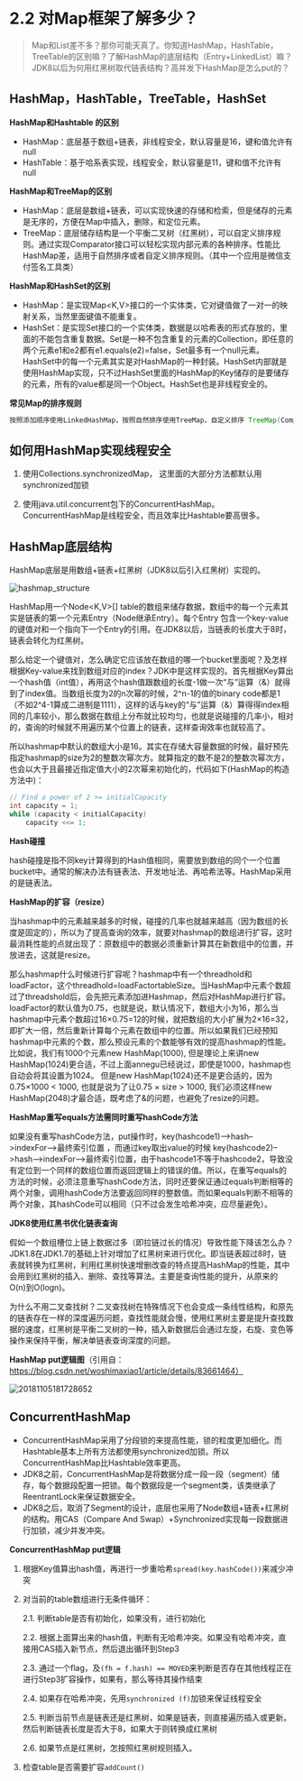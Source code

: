 # 2.2 对Map框架了解多少？

> Map和List差不多？那你可能天真了。你知道HashMap，HashTable，TreeTable的区别嘛？了解HashMap的底层结构（Entry+LinkedList）嘛？JDK8以后为何用红黑树取代链表结构？高并发下HashMap是怎么put的？

## HashMap，HashTable，TreeTable，HashSet

**HashMap和Hashtable 的区别**

- HashMap：底层基于数组+链表，非线程安全，默认容量是16，键和值允许有null
- HashTable：基于哈系表实现，线程安全，默认容量是11，键和值不允许有null

**HashMap和TreeMap的区别**

- HashMap：底层是数组+链表，可以实现快速的存储和检索，但是储存的元素是无序的，方便在Map中插入，删除，和定位元素。
- TreeMap：底层储存结构是一个平衡二叉树（红黑树），可以自定义排序规则。通过实现Comparator接口可以轻松实现内部元素的各种排序。性能比HashMap差，适用于自然排序或者自定义排序规则。（其中一个应用是微信支付签名工具类）

**HashMap和HashSet的区别**

- HashMap：是实现Map<K,V>接口的一个实体类，它对键值做了一对一的映射关系，当然里面键值不能重复。
- HashSet：是实现Set<E>接口的一个实体类，数据是以哈希表的形式存放的，里面的不能包含重复数据。Set是一种不包含重复的元素的Collection，即任意的两个元素e1和e2都有e1.equals(e2)=false，Set最多有一个null元素。HashSet中的每一个元素其实是对HashMap的一种封装。HashSet内部就是使用HashMap实现，只不过HashSet里面的HashMap的Key储存的是要储存的元素，所有的value都是同一个Object。HashSet也是非线程安全的。

**常见Map的排序规则**

```java
按照添加顺序使用LinkedHashMap，按照自然排序使用TreeMap，自定义排序 TreeMap(Comparetor c)
```



## **如何用HashMap实现线程安全**

1. 使用Collections.synchronizedMap， 这里面的大部分方法都默认用synchronized加锁

2. 使用java.util.concurrent包下的ConcurrentHashMap。ConcurrentHashMap是线程安全，而且效率比Hashtable要高很多。



## **HashMap底层结构**

HashMap底层是用数组+链表+红黑树（JDK8以后引入红黑树）实现的。

![hashmap_structure](images/hashmap_structure.png)

HashMap用一个Node<K,V>[] table的数组来储存数据，数组中的每一个元素其实是链表的第一个元素Entry（Node继承Entry）。每个Entry 包含一个key-value的键值对和一个指向下一个Entry的引用。在JDK8以后，当链表的长度大于8时，链表会转化为红黑树。

那么给定一个键值对，怎么确定它应该放在数组的哪一个bucket里面呢？及怎样根据Key-value来找到数组对应的index？JDK中是这样实现的。首先根据Key算出一个hash值（int值），再用这个hash值跟数组的长度-1做一次“与”运算（&）就得到了index值。当数组长度为2的n次幂的时候，2^n-1的值的binary code都是1（不如2^4-1算成二进制是1111），这样的话与key的“与”运算（&）算得得index相同的几率较小，那么数据在数组上分布就比较均匀，也就是说碰撞的几率小，相对的，查询的时候就不用遍历某个位置上的链表，这样查询效率也就较高了。

所以hashmap中默认的数组大小是16。其实在存储大容量数据的时候，最好预先指定hashmap的size为2的整数次幂次方。就算指定的数不是2的整数次幂次方，也会以大于且最接近指定值大小的2次幂来初始化的，代码如下(HashMap的构造方法中)：

```java
// Find a power of 2 >= initialCapacity  
int capacity = 1;  
while (capacity < initialCapacity)   
    capacity <<= 1;  
```

**Hash碰撞**

hash碰撞是指不同key计算得到的Hash值相同，需要放到数组的同个一个位置bucket中。通常的解决办法有链表法、开发地址法、再哈希法等。HashMap采用的是链表法。

**HashMap的扩容（resize）**

当hashmap中的元素越来越多的时候，碰撞的几率也就越来越高（因为数组的长度是固定的），所以为了提高查询的效率，就要对hashmap的数组进行扩容，这时最消耗性能的点就出现了：原数组中的数据必须重新计算其在新数组中的位置，并放进去，这就是resize。

那么hashmap什么时候进行扩容呢？hashmap中有一个threadhold和loadFactor，这个threadhold=loadFactortableSize。当HashMap中元素个数超过了threadshold后，会先把元素添加进Hashmap，然后对HashMap进行扩容。loadFactor的默认值为0.75，也就是说，默认情况下，数组大小为16，那么当hashmap中元素个数超过16×0.75=12的时候，就把数组的大小扩展为2×16=32，即扩大一倍，然后重新计算每个元素在数组中的位置。所以如果我们已经预知hashmap中元素的个数，那么预设元素的个数能够有效的提高hashmap的性能。比如说，我们有1000个元素new HashMap(1000), 但是理论上来讲new HashMap(1024)更合适，不过上面annegu已经说过，即使是1000，hashmap也自动会将其设置为1024。 但是new HashMap(1024)还不是更合适的，因为0.75×1000 < 1000, 也就是说为了让0.75 × size > 1000, 我们必须这样new HashMap(2048)才最合适，既考虑了&的问题，也避免了resize的问题。

**HashMap重写equals方法需同时重写hashCode方法**

如果没有重写hashCode方法，put操作时，key(hashcode1)–>hash–>indexFor–>最终索引位置 ，而通过key取出value的时候 key(hashcode2)–>hash–>indexFor–>最终索引位置，由于hashcode1不等于hashcode2，导致没有定位到一个同样的数组位置而返回逻辑上的错误的值。所以，在重写equals的方法的时候，必须注意重写hashCode方法，同时还要保证通过equals判断相等的两个对象，调用hashCode方法要返回同样的整数值。而如果equals判断不相等的两个对象，其hashCode可以相同（只不过会发生哈希冲突，应尽量避免）。

**JDK8使用红黑书优化链表查询**

假如一个数组槽位上链上数据过多（即拉链过长的情况）导致性能下降该怎么办？JDK1.8在JDK1.7的基础上针对增加了红黑树来进行优化。即当链表超过8时，链表就转换为红黑树，利用红黑树快速增删改查的特点提高HashMap的性能，其中会用到红黑树的插入、删除、查找等算法。主要是查询性能的提升，从原来的O(n)到O(logn)。

为什么不用二叉查找树？二叉查找树在特殊情况下也会变成一条线性结构，和原先的链表存在一样的深度遍历问题，查找性能就会慢，使用红黑树主要是提升查找数据的速度，红黑树是平衡二叉树的一种，插入新数据后会通过左旋，右旋、变色等操作来保持平衡，解决单链表查询深度的问题。

**HashMap put逻辑图**（引用自：https://blog.csdn.net/woshimaxiao1/article/details/83661464）

![20181105181728652](images/20181105181728652.png)



## **ConcurrentHashMap**

- ConcurrentHashMap采用了分段锁的来提高性能，锁的粒度更加细化。而Hashtable基本上所有方法都使用synchronized加锁。所以ConcurrentHashMap比Hashtable效率更高。
- JDK8之前，ConcurrentHashMap是将数据分成一段一段（segment）储存，每个数据段配置一把锁。每个数据段是一个segment类，该类继承了ReentrantLock来保证数据安全。
- JDK8之后，取消了Segment的设计，底层也采用了Node数组+链表+红黑树的结构。用CAS（Compare And Swap）+Synchronized实现每一段数据进行加锁，减少并发冲突。

**ConcurrentHashMap put逻辑**

1. 根据Key值算出hash值，再进行一步重哈希`spread(key.hashCode())`来减少冲突

2. 对当前的table数组进行无条件循环：

   2.1. 判断table是否有初始化，如果没有，进行初始化

   2.2. 根据上面算出来的hash值，判断有无哈希冲突。如果没有哈希冲突，直接用CAS插入新节点，然后退出循环到Step3

   2.3. 通过一个flag，及`(fh = f.hash) == MOVED`来判断是否存在其他线程正在进行Step3扩容操作，如果有，那么等待其操作结束

   2.4. 如果存在哈希冲突，先用`synchronized (f)`加锁来保证线程安全

   2.5. 判断当前节点是链表还是红黑树，如果是链表，则直接遍历插入或更新。然后判断链表长度是否大于8，如果大于则转换成红黑树

   2.6. 如果节点是红黑树，怎按照红黑树规则插入。

3. 检查table是否需要扩容`addCount()`

